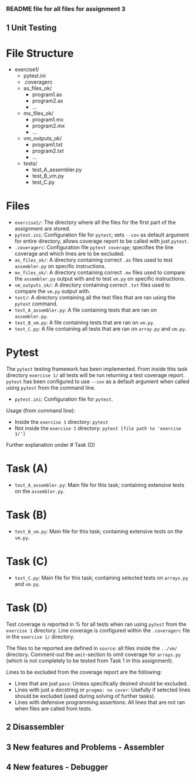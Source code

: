 ### README file for all files for assignment 3
## 1 Unit Testing
# File Structure
- exercise1/
  - pytest.ini
  - .coveragerc
  - as_files_ok/
    - program1.as
    - program2.as
    - ...
  - mx_files_ok/
    - program1.mx
    - program2.mx
    - ...
  - vm_outputs_ok/
    - program1.txt
    - program2.txt
    - ...
  - tests/
    - test_A_assembler.py
    - test_B_vm.py
    - test_C.py

# Files
- `exercise1/`: The directory where all the files for the first part of the assignment are stored.
- `pytest.ini`: Configuration file for `pytest`; sets `--cov` as default argument for entire directory, allows coverage report to be called with just `pytest`.
- `.coveragerc`: Configuration file `pytest coverage`; specifies the line coverage and which lines are to be excluded.
- `as_files_ok/`: A directory containing correct `.as` files used to test `assembler.py` on specific instructions.
- `mx_files_ok/`: A directory containing correct `.mx` files used to compare the `assembler.py` output with and to test `vm.py` on specific instructions.
- `vm_outputs_ok/`: A directory containing correct `.txt` files used to compare the `vm.py` output with.
- `test/`: A directory containing all the test files that are ran using the `pytest` command.
- `test_A_assembler.py`: A file containing tests that are ran on `assembler.py`.
- `test_B_vm.py`: A file containing tests that are ran on `vm.py`.
- `test_C.py`: A file containing all tests that are ran on `array.py` and `vm.py`.

# Pytest
The `pytest` testing framework has been implemented.
From inside this task directory `exercise 1/` all tests will be run returning a test coverage report.
`pytest` has been configured to use `--cov` as a default argument when called using `pytest` from the command line.

- `pytest.ini`: Configuration file for `pytest`.

Usage (from command line):
- Inside the `exercise 1` directory:
    `pytest`
- Not inside the `exercise 1` directory:
    `pytest [file path to 'exercise 1/']`

Further explanation under # Task (D)

# Task (A)
- `test_A_assembler.py`: Main file for this task; containing extensive tests on the `assembler.py`.


# Task (B)
- `test_B_vm.py`: Main file for this task; containing extensive tests on the `vm.py`.

# Task (C)
- `test_C.py`: Main file for this task; containing selected tests on `arrays.py` and `vm.py`.

# Task (D)
Test coverage is reported in % for all tests when ran using `pytest` from the `exercise 1` directory.
Line coverage is configured within the `.coveragerc` file in the `exercise 1/` directory.

The files to be reported are defined in `source`: all files inside the `../vm/` directory.
Comment-out the `omit`-section to omit coverage for `arrays.py` (which is not completely to be tested from Task 1 in this assignment).

Lines to be excluded from the coverage report are the following:
- Lines that are just `pass`: Unless specifically desired should be excluded.
- Lines with just a docstring or `pragma: no cover`: Usefully if selected lines should be excluded (used during solving of further tasks).
- Lines with defensive programming assertions: All lines that are not ran when files are called from tests.


## 2 Disassembler

## 3 New features and Problems - Assembler

## 4 New features - Debugger